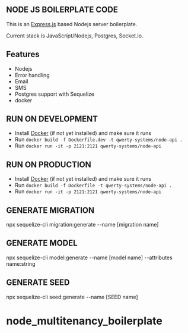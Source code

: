 ## NODE JS BOILERPLATE CODE

This is an [Express.js](https://github.com/Automattic/kue) based Nodejs server boilerplate.

Current stack is JavaScript/Nodejs, Postgres, Socket.io.

## Features

- Nodejs
- Error handling
- Email
- SMS
- Postgres support with Sequelize
- docker

## RUN ON DEVELOPMENT

- Install [Docker](https://www.docker.com/get-started) (if not yet installed) and make sure it runs
- Run `docker build -f Dockerfile.dev -t qwerty-systems/node-api .`
- Run `docker run -it -p 2121:2121 qwerty-systems/node-api`

## RUN ON PRODUCTION

- Install [Docker](https://www.docker.com/get-started) (if not yet installed) and make sure it runs
- Run `docker build -f Dockerfile -t qwerty-systems/node-api .`
- Run `docker run -it -p 2121:2121 qwerty-systems/node-api`

## GENERATE MIGRATION

npx sequelize-cli migration:generate --name [migration name]

## GENERATE MODEL

npx sequelize-cli model:generate --name [model name] --attributes name:string

## GENERATE SEED

npx sequelize-cli seed:generate --name [SEED name]
# node_multitenancy_boilerplate
